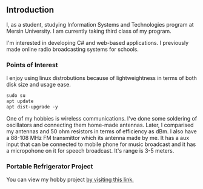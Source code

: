 ## Introduction

I, as a student, studying Information Systems and Technologies program at Mersin University. I am currently taking third class of my program.

I'm interested in developing C# and web-based applications. I previously made online radio broadcasting systems for schools.

### Points of Interest

I enjoy using linux distrobutions because of lightweightness in terms of both disk size and usage ease.

```markdown
sudo su
apt update
apt dist-upgrade -y
```

One of my hobbies is wireless communications. I've done some soldering of oscillators and connecting them home-made antennas. Later, I comparised my antennas and 50 ohm resistors in terms of efficiency as dBm. I also have a 88-108 MHz FM transmittor which its antenna made by me. It has a aux input that can be connected to mobile phone for music broadcast and it has a micropohone on it for speech broadcast. It's range is 3-5 meters.

### Portable Refrigerator Project

You can view my hobby project [by visiting this link.](./ref_proj.md)
